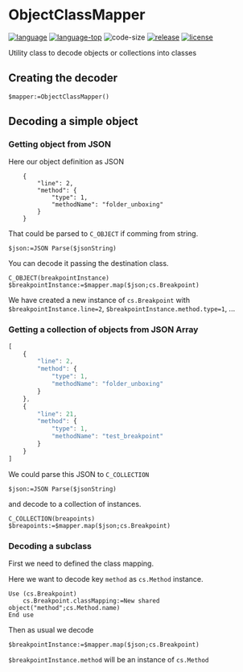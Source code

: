 # ObjectClassMapper

[![language][code-shield]][code-url]
[![language-top][code-top]][code-url]
![code-size][code-size]
[![release][release-shield]][release-url]
[![license][license-shield]][license-url]

Utility class to decode objects or collections into classes

## Creating the decoder

```4d
$mapper:=ObjectClassMapper()
```

## Decoding a simple object

### Getting object from JSON

Here our object definition as JSON

```
	{
		"line": 2,
		"method": {
			"type": 1,
			"methodName": "folder_unboxing"
		}
	}
```

That could be parsed to `C_OBJECT` if comming from string.

```4d
$json:=JSON Parse($jsonString)
```

You can decode it passing the destination class.

```4d
C_OBJECT(breakpointInstance)
$breakpointInstance:=$mapper.map($json;cs.Breakpoint)
```

We have created a new instance of `cs.Breakpoint` with `$breakpointInstance.line=2`, `$breakpointInstance.method.type=1`, ...

### Getting a collection of objects from JSON Array

```javascript
[
	{
		"line": 2,
		"method": {
			"type": 1,
			"methodName": "folder_unboxing"
		}
	},
	{
		"line": 21,
		"method": {
			"type": 1,
			"methodName": "test_breakpoint"
		}
	}
]
```

We could parse this JSON to `C_COLLECTION`

```4d
$json:=JSON Parse($jsonString)
```
 and decode to a collection of instances.
 
```4d
C_COLLECTION(breapoints)
$breapoints:=$mapper.map($json;cs.Breakpoint)
```

### Decoding a subclass

First we need to defined the class mapping.

Here we want to decode key `method` as `cs.Method` instance.

```4d
Use (cs.Breakpoint)
	cs.Breakpoint.classMapping:=New shared object("method";cs.Method.name)
End use
```
Then as usual we decode

```4d
$breakpointInstance:=$mapper.map($json;cs.Breakpoint)
```

`$breakpointInstance.method` will be an instance of `cs.Method` 

<!-- MARKDOWN LINKS & IMAGES -->
<!-- https://www.markdownguide.org/basic-syntax/#reference-style-links -->
[code-shield]: https://img.shields.io/static/v1?label=language&message=4d&color=blue
[code-top]: https://img.shields.io/github/languages/top/mesopelagique/JSONDecoder.svg
[code-size]: https://img.shields.io/github/languages/code-size/mesopelagique/JSONDecoder.svg
[code-url]: https://developer.4d.com/
[release-shield]: https://img.shields.io/github/v/release/mesopelagique/JSONDecoder
[release-url]: https://github.com/mesopelagique/JSONDecoder/releases/latest
[license-shield]: https://img.shields.io/github/license/mesopelagique/JSONDecoder
[license-url]: LICENSE.md
